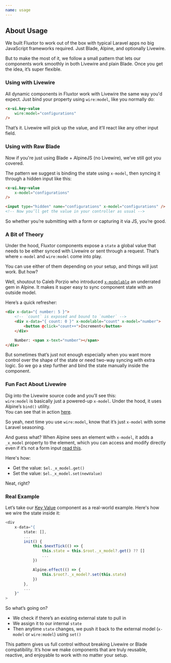 ```yaml
---
name: usage
---
```


## About Usage

We built Fluxtor to work out of the box with typical Laravel apps no big JavaScript frameworks required. Just Blade, Alpine, and optionally Livewire.

But to make the most of it, we follow a small pattern that lets our components work smoothly in both Livewire and plain Blade. Once you get the idea, it’s super flexible.



### Using with Livewire

All dynamic components in Fluxtor work with Livewire the same way you'd expect. Just bind your property using `wire:model`, like you normally do:

```html
<x-ui.key-value 
    wire:model="configurations" 
/>
```

That’s it. Livewire will pick up the value, and it’ll react like any other input field.



### Using with Raw Blade

Now if you're just using Blade + AlpineJS (no Livewire), we’ve still got you covered.

The pattern we suggest is binding the state using `x-model`, then syncing it through a hidden input like this:

```html
<x-ui.key-value 
    x-model="configurations" 
/>

<input type="hidden" name="configurations" x-model="configurations" />
<!-- Now you’ll get the value in your controller as usual -->
```

So whether you’re submitting with a form or capturing it via JS, you’re good.



### A Bit of Theory

Under the hood, Fluxtor components expose a `state` a global value that needs to be either synced with Livewire or sent through a request. That’s where `x-model` and `wire:model` come into play.

You can use either of them depending on your setup, and things will just work. But how?

Well, shoutout to Caleb Porzio who introduced [`x-modelable`](https://alpinejs.dev/directives/modelable) an underrated gem in Alpine. It makes it super easy to sync component state with an outside model.

Here’s a quick refresher:

```html
<div x-data="{ number: 5 }">
    <!-- `count` is exposed and bound to `number` -->
    <div x-data="{ count: 0 }" x-modelable="count" x-model="number">
        <button @click="count++">Increment</button>
    </div>

    Number: <span x-text="number"></span>
</div>
```

But sometimes that’s just not enough especially when you want more control over the shape of the state or need two-way syncing with extra logic. So we go a step further and bind the state manually inside the component.



### Fun Fact About Livewire

Dig into the Livewire source code and you’ll see this:  
`wire:model` is basically just a powered-up `x-model`. Under the hood, it uses Alpine’s `bind()` utility.  
You can see that in action [here](https://github.com/livewire/livewire/blob/main/js/directives/wire-model.js#L50).

So yeah, next time you use `wire:model`, know that it’s just `x-model` with some Laravel seasoning.

And guess what? When Alpine sees an element with `x-model`, it adds a `_x_model` property to the element, which you can access and modify directly even if it’s not a form input [read this](https://alpinejs.dev/directives/model#programmatic%20access).

Here's how:

- Get the value: `$el._x_model.get()`
- Set the value: `$el._x_model.set(newValue)`

Neat, right?



### Real Example

Let’s take our [Key Value](/docs/key-value) component as a real-world example. Here's how we wire the state inside it:

```js
<div
    x-data="{
        state: [],
        ...
        init() {
            this.$nextTick(() => {
                this.state = this.$root._x_model?.get() ?? []
                ...
            })

            Alpine.effect(() => {
                this.$root?._x_model?.set(this.state)
            })
        },
        ...
    }"
>
```

So what’s going on?

- We check if there’s an existing external state to pull in
- We assign it to our internal `state`
- Then anytime `state` changes, we push it back to the external model (`x-model` or `wire:model`) using `set()`

This pattern gives us full control without breaking Livewire or Blade compatibility. It’s how we make components that are truly reusable, reactive, and enjoyable to work with no matter your setup.
